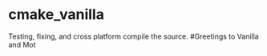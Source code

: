 # cmake_vanilla
Testing, fixing, and cross platform compile the source.
#Greetings to Vanilla and Mot
